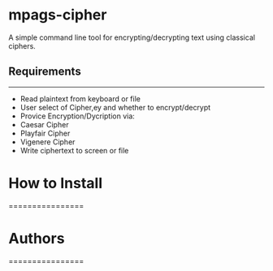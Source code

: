 # mpags-cipher
A simple command line tool for encrypting/decrypting text using classical ciphers.

## Requirements
--------------

* Read plaintext from keyboard or file
* User select of Cipher,ey and whether to encrypt/decrypt
* Provice Encryption/Dycription via:
* Caesar Cipher
* Playfair Cipher
* Vigenere Cipher
* Write ciphertext to screen or file



# How to Install
================

# Authors
================